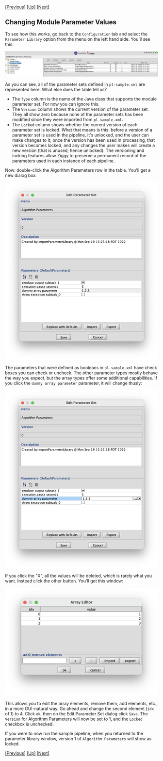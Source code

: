 <a href="start-end-nodes.md">[Previous]</a> <a href="ziggy-gui.md">[Up]</a> <a href="intermediate-topics.md">[Next]</a>

## Changing Module Parameter Values

To see how this works, go back to the `Configuration` tab and select the `Parameter Library` option from the menu on the left hand side. You'll see this:

![](images/parameter-library.png)

As you can see, all of the parameter sets defined in `pl-sample.xml` are represented here. What else does the table tell us?

- The `Type` column is the name of the Java class that supports the module parameter set. For now you can ignore this.
- The `Version` column shows the current version of the parameter set. They all show zero because none of the parameter sets has been modified since they were imported from `pl-sample.xml`.
- The `Locked` column shows whether the current version of each parameter set is locked. What that means is this: before a version of a parameter set is used in the pipeline, it's unlocked, and the user can make changes to it; once the version has been used in processing, that version becomes locked, and any changes the user makes will create a new version (that is unused, hence unlocked). The versioning and locking features allow Ziggy to preserve a permanent record of the parameters used in each instance of each pipeline.

Now: double-click the Algorithm Parameters row in the table. You'll get a new dialog box:

<img src="images/edit-param-set.png" style="width: 15cm;"/>

The parameters that were defined as booleans in `pl-sample.xml` have check boxes you can check or uncheck. The other parameter types mostly behave the way you expect, but the array types offer some additional capabilities. If you click the `dummy array parameter` parameter, it will change thusly:

<img src="images/edit-array-1.png" style="width:15cm;"/>

If you click the "X", all the values will be deleted, which is rarely what you want. Instead click the other button. You'll get this window:

<img src="images/edit-array-2.png" style="width:15cm;"/>

This allows you to edit the array elements, remove them, add elements, etc., in a more GUI-natural way. Go ahead and change the second element (`idx` of 1) to 4. Click `ok`, then on the Edit Parameter Set dialog click `Save`. The `Version` for Algorithm Parameters will now be set to 1, and the `Locked` checkbox is unchecked.

If you were to now run the sample pipeline, when you returned to the parameter library window, version 1 of `Algorithm Parameters` will show as locked.

<a href="start-end-nodes.md">[Previous]</a> <a href="ziggy-gui.md">[Up]</a> <a href="intermediate-topics.md">[Next]</a>
